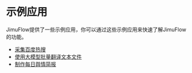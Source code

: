 # 示例应用

JimuFlow提供了一些示例应用，你可以通过这些示例应用来快速了解JimuFlow的功能。

* [采集百度热搜](collect_baidu_hot_searches/index.md)
* [使用大模型批量翻译文本文件](translate_files_using_llm/index.md)
* [制作每日舆情简报](make_public_opinion_daily/index.md)
